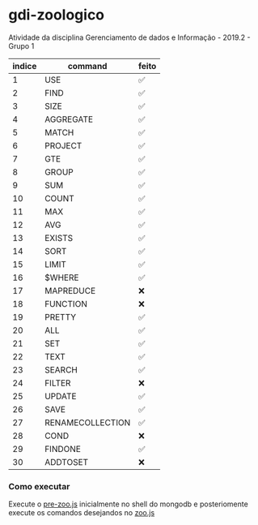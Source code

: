 # gdi-zoologico
Atividade da disciplina Gerenciamento de dados e Informação - 2019.2 - Grupo 1

| indice    | command   | feito |
| --------- | --------- | ----- |
| 1         | USE       | ✅    |
| 2         | FIND      | ✅    |
| 3         | SIZE      | ✅    |
| 4         | AGGREGATE | ✅    |
| 5         | MATCH     | ✅    |
| 6         | PROJECT   | ✅    |
| 7         | GTE       | ✅    |
| 8         | GROUP     | ✅    |
| 9         | SUM       | ✅    |
| 10        | COUNT     | ✅    |
| 11        | MAX       | ✅    |
| 12        | AVG       | ✅    |
| 13        | EXISTS    | ✅    |
| 14        | SORT      | ✅    |
| 15        | LIMIT     | ✅    |
| 16        | $WHERE    | ✅    |
| 17        | MAPREDUCE | ❌    |
| 18        | FUNCTION  | ❌    |
| 19        | PRETTY    | ✅    |
| 20        | ALL       | ✅    |
| 21        | SET       | ✅    |
| 22        | TEXT      | ✅    |
| 23        | SEARCH    | ✅    |
| 24        | FILTER    | ❌    |
| 25        | UPDATE    | ✅    |
| 26        | SAVE      | ✅    |
| 27        | RENAMECOLLECTION | ✅    |
| 28        | COND      | ❌    |
| 29        | FINDONE   | ✅    |
| 30        | ADDTOSET  | ❌    |

### Como executar

Execute o [pre-zoo.js](/pre-zoo.js) inicialmente no shell do mongodb e posteriomente execute os comandos desejandos no [zoo.js](/zoo.js) 